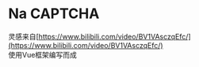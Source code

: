 # Na CAPTCHA
灵感来自[https://www.bilibili.com/video/BV1VAsczqEfc/](https://www.bilibili.com/video/BV1VAsczqEfc/)  
使用Vue框架编写而成
